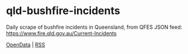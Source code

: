 # qld-bushfire-incidents
Daily scrape of bushfire incidents in Queensland, from QFES JSON feed: https://www.fire.qld.gov.au/Current-Incidents

[OpenData](https://www.data.qld.gov.au/dataset/queensland-fire-and-rescue-current-bushfire-incidents) | [RSS](https://github.com/stickland-ehp/qld-bushfire-incidents/commits/main.atom)
